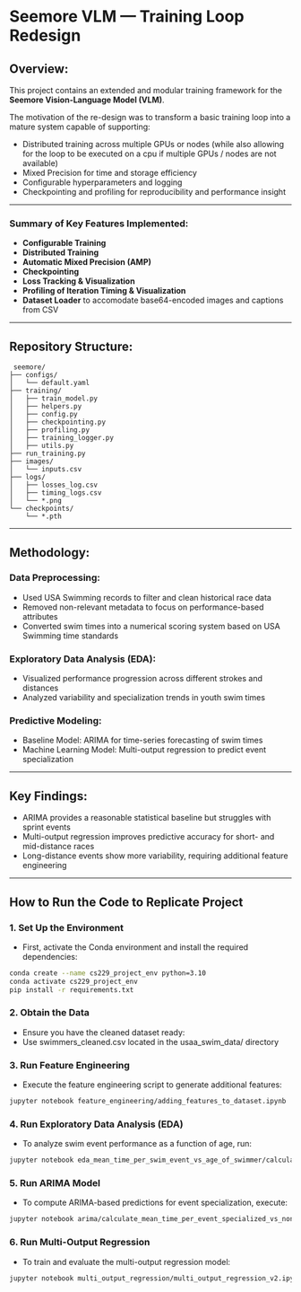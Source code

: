 # Seemore VLM — Training Loop Redesign

## Overview: 
This project contains an extended and modular training framework for the **Seemore Vision-Language Model (VLM)**. 

The motivation of the re-design was to transform a basic training loop into a mature system capable of supporting: 
- Distributed training across multiple GPUs or nodes (while also allowing for the loop to be executed on a cpu if multiple GPUs / nodes are not available)
- Mixed Precision for time and storage efficiency 
- Configurable hyperparameters and logging
- Checkpointing and profiling for reproducibility and performance insight

-----



### Summary of Key Features Implemented: 
- **Configurable Training**
- **Distributed Training**
- **Automatic Mixed Precision (AMP)**
- **Checkpointing**
- **Loss Tracking & Visualization**
- **Profiling of Iteration Timing & Visualization**
- **Dataset Loader** to accomodate base64-encoded images and captions from CSV 
-----

## Repository Structure: 
```plaintext
 seemore/
├── configs/
│   └── default.yaml
├── training/
│   ├── train_model.py
│   ├── helpers.py
│   ├── config.py
│   ├── checkpointing.py
│   ├── profiling.py
│   ├── training_logger.py
│   ├── utils.py
├── run_training.py
├── images/
│   └── inputs.csv
├── logs/
│   ├── losses_log.csv
│   ├── timing_logs.csv
│   └── *.png
└── checkpoints/
    └── *.pth

```

---

## Methodology:
### Data Preprocessing: 
- Used USA Swimming records to filter and clean historical race data
- Removed non-relevant metadata to focus on performance-based attributes
- Converted swim times into a numerical scoring system based on USA Swimming time standards

### Exploratory Data Analysis (EDA):
- Visualized performance progression across different strokes and distances
- Analyzed variability and specialization trends in youth swim times

### Predictive Modeling:
- Baseline Model: ARIMA for time-series forecasting of swim times
- Machine Learning Model: Multi-output regression to predict event specialization

---

## Key Findings:
- ARIMA provides a reasonable statistical baseline but struggles with sprint events
- Multi-output regression improves predictive accuracy for short- and mid-distance races
- Long-distance events show more variability, requiring additional feature engineering

___

## How to Run the Code to Replicate Project 

### 1. Set Up the Environment
- First, activate the Conda environment and install the required dependencies:

```sh
conda create --name cs229_project_env python=3.10
conda activate cs229_project_env
pip install -r requirements.txt
```

### 2. Obtain the Data
- Ensure you have the cleaned dataset ready:
- Use swimmers_cleaned.csv located in the usaa_swim_data/ directory

### 3. Run Feature Engineering
- Execute the feature engineering script to generate additional features:
```sh
jupyter notebook feature_engineering/adding_features_to_dataset.ipynb
```
### 4. Run Exploratory Data Analysis (EDA)
- To analyze swim event performance as a function of age, run: 
```sh
jupyter notebook eda_mean_time_per_swim_event_vs_age_of_swimmer/calculating_mean_time_per_swim_event_as_function_of_age.ipynb
```
### 5. Run ARIMA Model
- To compute ARIMA-based predictions for event specialization, execute:
```sh
jupyter notebook arima/calculate_mean_time_per_event_specialized_vs_non_specialized.ipynb
```
### 6. Run Multi-Output Regression
- To train and evaluate the multi-output regression model:
```sh
jupyter notebook multi_output_regression/multi_output_regression_v2.ipynb
```




